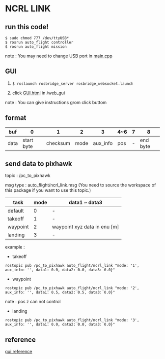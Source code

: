 # NCRL LINK

## run this code!

```bash=
$ sudo chmod 777 /dev/ttyUSB* 
$ rosrun auto_flight controller 
$ rosrun auto_flight mission
```

note : You may need to change USB port in [main.cpp](src/main.cpp)

## GUI

1. 
    ```bash=
    $ roslaunch rosbridge_server rosbridge_websocket.launch
    ```
2. click [GUI.html](web_gui/GUI.html) in /web_gui

note : You can give instructions grom click buttom

## format 

buf|0| 1| 2| 3|4~6|7|8
---|---|---|---|--|--|--|-
data|start byte| checksum|mode |aux_info|pos|-|end byte

## send data to pixhawk 

topic : /pc_to_pixhawk 

msg type : auto_flight/ncrl_link.msg (You need to source the workspace of this package if you want to use this topic.)


task | mode | data1 ~ data3 |  
--|--|--
default | 0 | -
takeoff | 1 | -
waypoint | 2 |waypoint xyz data in enu [m]
landing | 3 | -


example :

- takeoff 

```bash=
rostopic pub /pc_to_pixhawk auto_flight/ncrl_link "mode: '1', aux_info: '', data1: 0.0, data2: 0.0, data3: 0.0}"
```

- waypoint 

```bash=
rostopic pub /pc_to_pixhawk auto_flight/ncrl_link "mode: '2', aux_info: '', data1: 0.5, data2: 0.5, data3: 0.0}"
```

note : pos z can not control

- landing 

```bash=
rostopic pub /pc_to_pixhawk auto_flight/ncrl_link "mode: '3', aux_info: '', data1: 0.0, data2: 0.0, data3: 0.0}"
```

## reference 

[gui reference](https://github.com/Andreew9504089/AprilTag_Localization/tree/master/src/single_page_gui)

